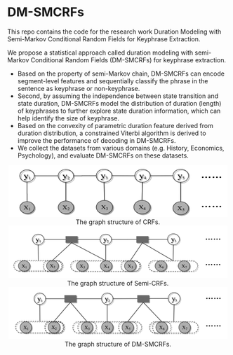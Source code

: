 # DM-SMCRFs
This repo contains the code for the research work Duration Modeling with Semi-Markov Conditional Random Fields for Keyphrase Extraction.

We propose a statistical approach called duration modeling with semi-Markov Conditional Random Fields (DM-SMCRFs) for keyphrase extraction. 


- Based on the property of semi-Markov chain, DM-SMCRFs can encode segment-level features and sequentially classify the phrase in the sentence as keyphrase or non-keyphrase. 
- Second, by assuming the independence between state transition and state duration, DM-SMCRFs model the distribution of duration (length) of keyphrases to further explore state duration information, which can help identify the size of keyphrase.
- Based on the convexity of parametric duration feature derived from duration distribution, a constrained Viterbi algorithm is derived to improve the performance of decoding in DM-SMCRFs.
- We collect the datasets from various domains (e.g. History, Economics, Psychology), and evaluate DM-SMCRFs on these datasets.


<center> <img src="Fig/crf.png" width="500"><center>
   <center>The graph structure of CRFs.<center>
<center> <img src="Fig/smcrf.png" width="500"><center>
    <center>The graph structure of Semi-CRFs.<center>
 <center><img src="Fig/dm-smcrfs.png" width="500"><center>
   <center>The graph structure of DM-SMCRFs. <center>
 
 
